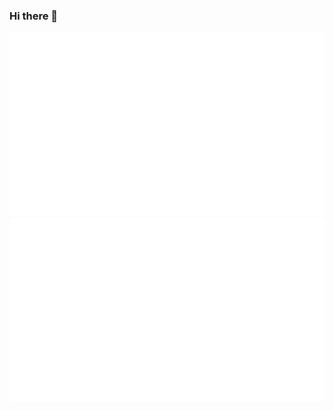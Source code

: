 ### Hi there 👋

![](https://raw.githubusercontent.com/ahteshamtariq/github-stats/master/generated/overview.svg#gh-dark-mode-only)
![](https://raw.githubusercontent.com/ahteshamtariq/github-stats/master/generated/overview.svg#gh-light-mode-only)

<!--
**ahteshamtariq/ahteshamtariq** is a ✨ _special_ ✨ repository because its `README.md` (this file) appears on your GitHub profile.

Here are some ideas to get you started:

- 🔭 I’m currently working on ...
- 🌱 I’m currently learning ...
- 👯 I’m looking to collaborate on ...
- 🤔 I’m looking for help with ...
- 💬 Ask me about ...
- 📫 How to reach me: ...
- 😄 Pronouns: ...
- ⚡ Fun fact: ...
-->
